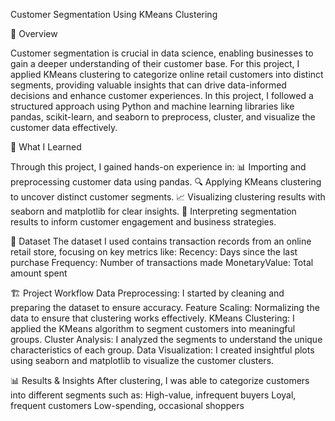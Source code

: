 Customer Segmentation Using KMeans Clustering

📌 Overview

Customer segmentation is crucial in data science, enabling businesses to gain a deeper understanding of their customer base. For this project, I applied KMeans clustering to categorize online retail customers into distinct segments, providing valuable insights that can drive data-informed decisions and enhance customer experiences.
In this project, I followed a structured approach using Python and machine learning libraries like pandas, scikit-learn, and seaborn to preprocess, cluster, and visualize the customer data effectively.

🚀 What I Learned

Through this project, I gained hands-on experience in:
📊 Importing and preprocessing customer data using pandas.
🔍 Applying KMeans clustering to uncover distinct customer segments.
📈 Visualizing clustering results with seaborn and matplotlib for clear insights.
🎯 Interpreting segmentation results to inform customer engagement and business strategies.

📂 Dataset
The dataset I used contains transaction records from an online retail store, focusing on key metrics like:
Recency: Days since the last purchase
Frequency: Number of transactions made
MonetaryValue: Total amount spent

🏗️ Project Workflow
Data Preprocessing: I started by cleaning and preparing the dataset to ensure accuracy.
Feature Scaling: Normalizing the data to ensure that clustering works effectively.
KMeans Clustering: I applied the KMeans algorithm to segment customers into meaningful groups.
Cluster Analysis: I analyzed the segments to understand the unique characteristics of each group.
Data Visualization: I created insightful plots using seaborn and matplotlib to visualize the customer clusters.

📊 Results & Insights
After clustering, I was able to categorize customers into different segments such as:
High-value, infrequent buyers
Loyal, frequent customers
Low-spending, occasional shoppers
